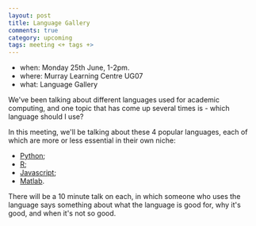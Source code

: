 ```yaml
---
layout: post
title: Language Gallery
comments: true
category: upcoming
tags: meeting <+ tags +>
---
```


* when: Monday 25th June, 1-2pm.
* where: Murray Learning Centre UG07
* what: Language Gallery

We've been talking about different languages used for academic computing, and one topic that has come up several times is - which language should I use?

In this meeting, we'll be talking about these 4 popular languages, each of
which are more or less essential in their own niche:

* [Python](https://www.python.org/about);
* [R](https://www.r-project.org/about.html);
* [Javascript](https://www.javascript.com);
* [Matlab](https://uk.mathworks.com/products/matlab.html).

There will be a 10 minute talk on each, in which someone who uses the language
says something about what the language is good for, why it's good, and when
it's not so good.
